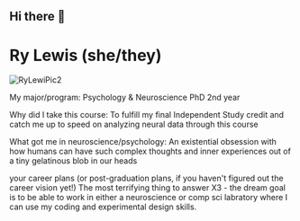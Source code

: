 ## Hi there 👋

<!--
**RyLew13/RyLew13** is a ✨ _special_ ✨ repository because its `README.md` (this file) appears on your GitHub profile.

Here are some ideas to get you started:

- 🔭 I’m currently working on ...
- 🌱 I’m currently learning ...
- 👯 I’m looking to collaborate on ...
- 🤔 I’m looking for help with ...
- 💬 Ask me about ...
- 📫 How to reach me: ...
- 😄 Pronouns: ...
- ⚡ Fun fact: ...
-->

# Ry Lewis (she/they)

![RyLewiPic2](https://github.com/user-attachments/assets/b0b3fde5-357d-41e5-b8f1-2009c76e0881)

My major/program:
Psychology & Neuroscience PhD
2nd year

Why did I take this course:
To fulfill my final Independent Study credit and catch me up to speed on analyzing neural data through this course

What got me in neuroscience/psychology:
An existential obsession with how humans can have such complex thoughts and inner experiences out of a tiny gelatinous blob in our heads

your career plans (or post-graduation plans, if you haven't figured out the career vision yet!)
The most terrifying thing to answer X3 - the dream goal is to be able to work in either a neuroscience or comp sci labratory where I can use my coding and experimental design skills.
